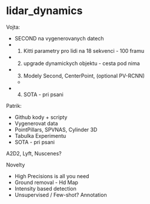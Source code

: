 # lidar_dynamics

Vojta:
- SECOND na vygenerovanych datech
- 1) Kitti parametry pro lidi na 18 sekvenci - 100 framu
- 2) upgrade dynamickych objektu - cesta pod nima
- 3) Modely Second, CenterPoint, (optional PV-RCNN)
  - 
- 4) SOTA - pri psani

Patrik:
- Github kody + scripty
- Vygenerovat data 
- PointPillars, SPVNAS, Cylinder 3D
- Tabulka Experimentu
- SOTA - pri psani

A2D2, Lyft, Nuscenes?

Novelty 
- High Precisions is all you need
- Ground removal - Hd Map
- Intensity based detection
- Unsupervised / Few-shot? Annotation 
